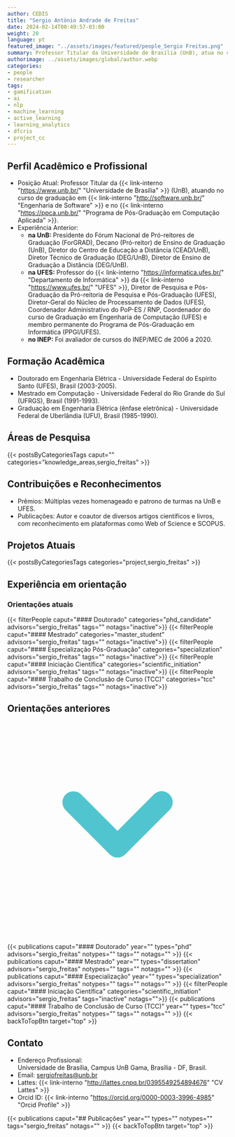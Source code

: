 ```yaml
---
author: CEDIS
title: "Sergio Antônio Andrade de Freitas"
date: 2024-02-14T00:49:57-03:00
weight: 20
language: pt
featured_image: "../assets/images/featured/people_Sergio Freitas.png"
summary: Professor Titular da Universidade de Brasília (UnB), atua no curso de graduação em Engenharia de Software e no Programa de Pós-Graduação em Computação Aplicada.
authorimage: ../assets/images/global/author.webp
categories:
- people
- researcher
tags: 
- gamification
- ai
- nlp
- machine_learning
- active_learning
- learning_analytics
- dfcris
- project_cc
---
```

<div id="top"></div>

## Perfil Acadêmico e Profissional

- Posição Atual: Professor Titular da {{< link-interno "https://www.unb.br/" "Universidade de Brasília" >}} (UnB), atuando no curso de graduação em {{< link-interno "http://software.unb.br/" "Engenharia de Software" >}} e no {{< link-interno "https://ppca.unb.br/" "Programa de Pós-Graduação em Computação Aplicada" >}}.
- Experiência Anterior: 
    - **na UnB:** Presidente do Fórum Nacional de Pró-reitores de Graduação (ForGRAD), Decano (Pró-reitor) de Ensino de Graduação (UnB), Diretor do Centro de Educação a Distância (CEAD/UnB), Diretor Técnico de Graduação (DEG/UnB), Diretor de Ensino de Graduação a Distância (DEG/UnB)​​.
    - **na UFES:** Professor do {{< link-interno "https://informatica.ufes.br/" "Departamento de Informática" >}} da {{< link-interno "https://www.ufes.br/" "UFES" >}}, Diretor de Pesquisa e Pós-Graduação da Pró-reitoria de Pesquisa e Pós-Graduação (UFES), Diretor-Geral do Núcleo de Processamento de Dados (UFES), Coordenador Administrativo do PoP-ES / RNP, Coordenador do curso de Graduação em Engenharia de Computação (UFES) e membro permanente do Programa de Pós-Graduação em Informática (PPGI/UFES).
    - **no INEP:** Foi avaliador de cursos do INEP/MEC de 2006 a 2020.
## Formação Acadêmica
- Doutorado em Engenharia Elétrica - Universidade Federal do Espírito Santo (UFES), Brasil (2003-2005).
- Mestrado em Computação - Universidade Federal do Rio Grande do Sul (UFRGS), Brasil (1991-1993).
- Graduação em Engenharia Elétrica (ênfase eletrônica) - Universidade Federal de Uberlândia (UFU), Brasil (1985-1990)​​.

## Áreas de Pesquisa
{{< postsByCategoriesTags caput="" categories="knowledge_areas,sergio_freitas" >}}

## Contribuições e Reconhecimentos
- Prêmios: Múltiplas vezes homenageado e patrono de turmas na UnB e UFES​​.
- Publicações: Autor e coautor de diversos artigos científicos e livros, com reconhecimento em plataformas como Web of Science e SCOPUS​​.

## Projetos Atuais
{{< postsByCategoriesTags categories="project,sergio_freitas" >}}

## Experiência em orientação
### Orientações atuais
{{< filterPeople caput="#### Doutorado" categories="phd_candidate" advisors="sergio_freitas" tags="" notags="inactive">}}
{{< filterPeople caput="#### Mestrado" categories="master_student" advisors="sergio_freitas" tags="" notags="inactive">}}
{{< filterPeople caput="#### Especialização Pós-Graduação" categories="specialization" advisors="sergio_freitas" tags="" notags="inactive">}}
{{< filterPeople caput="#### Iniciação Científica" categories="scientific_initiation" advisors="sergio_freitas" tags="" notags="inactive">}}
{{< filterPeople caput="#### Trabalho de Conclusão de Curso (TCC)" categories="tcc" advisors="sergio_freitas" tags="" notags="inactive">}}
<div id="previous-collaborators" x-data="{ showPrevious: false }">
    <h2 id="former-collaborators-title" @click="showPrevious = !showPrevious" class="text-xl font-bold mb-2 cursor-pointer flex items-center text-primary-900">
      Orientações anteriores
      <svg :class="{'rotate-0': !showPrevious, 'rotate-180': showPrevious}" class="ml-2 h-5 w-5 transform transition-transform duration-200" xmlns="http://www.w3.org/2000/svg" viewBox="0 0 20 20" fill="#51C5CF"><path fill-rule="evenodd" d="M5.293 7.293a1 1 0 011.414 0L10 10.586l3.293-3.293a1 1 0 111.414 1.414l-4 4a1 1 0 01-1.414 0l-4-4a1 1 0 010-1.414z" clip-rule="evenodd" /></svg>
    </h2>
    <div x-show="showPrevious" x-cloak>
    {{< publications caput="#### Doutorado" year="" types="phd" advisors="sergio_freitas" notypes="" tags="" notags="" >}}
    {{< publications caput="#### Mestrado" year="" types="dissertation" advisors="sergio_freitas" notypes="" tags="" notags="" >}}
    {{< publications caput="#### Especialização" year="" types="specialization" advisors="sergio_freitas" notypes="" tags="" notags="" >}}
    {{< filterPeople caput="#### Iniciação Científica" categories="scientific_initiation" advisors="sergio_freitas" tags="inactive" notags="">}}
    {{< publications caput="#### Trabalho de Conclusão de Curso (TCC)" year="" types="tcc" advisors="sergio_freitas" notypes="" tags="" notags="" >}}
    {{< backToTopBtn target="top" >}}
    </div>
  </div>

## Contato
- Endereço Profissional:  
    Universidade de Brasília, Campus UnB Gama, Brasília - DF, Brasil.
- Email: [sergiofreitas@unb.br](mailto:sergiofreitas@unb.br)
- Lattes: {{< link-interno "http://lattes.cnpq.br/0395549254894676" "CV Lattes" >}}
- Orcid ID: {{< link-interno "https://orcid.org/0000-0003-3996-4985" "Orcid Profile​" >}}

{{< publications caput="## Publicações" year="" types="" notypes="" tags="sergio_freitas" notags="" >}}
{{< backToTopBtn target="top" >}}

